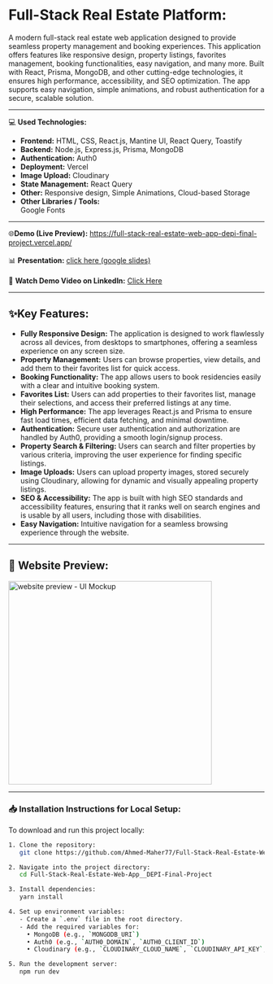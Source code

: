 # Full-Stack Real Estate Platform:
A modern full-stack real estate web application designed to provide seamless property management and booking experiences. This application offers features like responsive design, property listings, favorites management, booking functionalities, easy navigation, and many more. Built with React, Prisma, MongoDB, and other cutting-edge technologies, it ensures high performance, accessibility, and SEO optimization. The app supports easy navigation, simple animations, and robust authentication for a secure, scalable solution.

<hr/>

💻 **Used Technologies:** <br>
- **Frontend:** HTML, CSS, React.js, Mantine UI, React Query, Toastify
- **Backend:** Node.js, Express.js, Prisma, MongoDB
- **Authentication:** Auth0
- **Deployment:** Vercel
- **Image Upload:** Cloudinary
- **State Management:** React Query
- **Other:** Responsive design, Simple Animations, Cloud-based Storage
- **Other Libraries / Tools:** <br>
Google Fonts

<hr/>

🌐**Demo (Live Preview):** <a href="https://full-stack-real-estate-web-app-depi-final-project.vercel.app/" target="_blank">https://full-stack-real-estate-web-app-depi-final-project.vercel.app/</a> 
<br/><br/>
📊 **Presentation:** [click here (google slides)](https://docs.google.com/presentation/d/1JbQSmjfk1_z83gjj1-33tv0Sst0h_Hzo/edit?usp=sharing&ouid=111150948434081390825&rtpof=true&sd=true)
<br/><br/>
🎥 **Watch Demo Video on LinkedIn:** <a href="https://www.linkedin.com/posts/ahmed-maher-algohary_%F0%9D%90%8F%F0%9D%90%AB%F0%9D%90%A8%F0%9D%90%A3%F0%9D%90%9E%F0%9D%90%9C%F0%9D%90%AD-%F0%9D%90%8D%F0%9D%90%9A%F0%9D%90%A6%F0%9D%90%9E-full-stack-real-activity-7253511269020778496-PDiL?utm_source=social_share_send&utm_medium=member_desktop_web&rcm=ACoAADxaYJMBq3vC9su8VPtfe-FziMjGaqcNOsA" target="_blank">Click Here</a> 

<hr/>

## ✨Key Features:
- **Fully Responsive Design:** The application is designed to work flawlessly across all devices, from desktops to smartphones, offering a seamless experience on any screen size.
- **Property Management:** Users can browse properties, view details, and add them to their favorites list for quick access.
- **Booking Functionality:** The app allows users to book residencies easily with a clear and intuitive booking system.
- **Favorites List:** Users can add properties to their favorites list, manage their selections, and access their preferred listings at any time.
- **High Performance:** The app leverages React.js and Prisma to ensure fast load times, efficient data fetching, and minimal downtime.
- **Authentication:** Secure user authentication and authorization are handled by Auth0, providing a smooth login/signup process.
- **Property Search & Filtering:** Users can search and filter properties by various criteria, improving the user experience for finding specific listings.
- **Image Uploads:** Users can upload property images, stored securely using Cloudinary, allowing for dynamic and visually appealing property listings.
- **SEO & Accessibility:** The app is built with high SEO standards and accessibility features, ensuring that it ranks well on search engines and is usable by all users, including those with disabilities.
- <b>Easy Navigation:</b> Intuitive navigation for a seamless browsing experience through the website.
<hr>

## 👀 Website Preview:
<a href="https://full-stack-real-estate-web-app-depi-final-project.vercel.app/" title="demo">
  <img src="https://github.com/user-attachments/assets/b7e126cb-3e4b-4e2e-8f3c-11c1353bbbf9" alt="website preview - UI Mockup" width="400">
</a>

<hr>

### 📥 Installation Instructions for Local Setup:
To download and run this project locally:<br/>
```bash    
1. Clone the repository:
   git clone https://github.com/Ahmed-Maher77/Full-Stack-Real-Estate-Web-App__DEPI-Final-Project.git

2. Navigate into the project directory:
   cd Full-Stack-Real-Estate-Web-App__DEPI-Final-Project

3. Install dependencies:
   yarn install

4. Set up environment variables:
   - Create a `.env` file in the root directory.
   - Add the required variables for:
     • MongoDB (e.g., `MONGODB_URI`)  
     • Auth0 (e.g., `AUTH0_DOMAIN`, `AUTH0_CLIENT_ID`)  
     • Cloudinary (e.g., `CLOUDINARY_CLOUD_NAME`, `CLOUDINARY_API_KEY`, `CLOUDINARY_API_SECRET`)

5. Run the development server:
   npm run dev
```

<!-- 
## Contributors:

- <strong>Ahmed Maher Algohary (Me) **||Team Leader||**:</strong> <a href="https://www.linkedin.com/in/ahmed-maher-algohary/" title="see me on LinkedIn">see me on LinkedIn</a> 
- <strong>Ahmed Abdallah Alqasapy</strong>
- <strong>Esraa Aziz</strong>
- <strong>Arwa Mahmoud</strong>
- <strong>Abdulhakim Osama</strong>
- <strong>Maryam Abdul Raheem</strong>
- <strong>Youmna Al-Saeed</strong> -->

